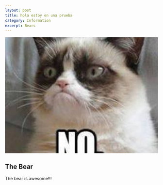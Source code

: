 ```yaml
---
layout: post
title: hola estoy en una prueba
category: Information
excerpt: Bears
---
```



![](/uploads/versions/563720-561536543919270-1905339664-n---x0-37-225-171-1000-759x---.jpg)

## The Bear

The bear is awesome!!!
